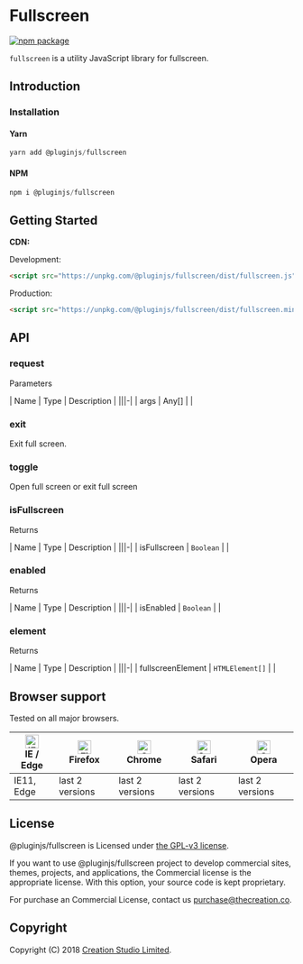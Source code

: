 # Fullscreen

[![npm package](https://img.shields.io/npm/v/@pluginjs/fullscreen.svg)](https://www.npmjs.com/package/@pluginjs/fullscreen)

`fullscreen` is a utility JavaScript library for fullscreen.

## Introduction

### Installation

#### Yarn

```javascript
yarn add @pluginjs/fullscreen
```

#### NPM

```javascript
npm i @pluginjs/fullscreen
```

## Getting Started

**CDN:**

Development:

```html
<script src="https://unpkg.com/@pluginjs/fullscreen/dist/fullscreen.js"></script>
```

Production:

```html
<script src="https://unpkg.com/@pluginjs/fullscreen/dist/fullscreen.min.js"></script>
```

## API

### request

Parameters

| Name | Type | Description |
|||-|
| args | Any[] | |

### exit

Exit full screen.

### toggle

Open full screen or exit full screen

### isFullscreen

Returns

| Name | Type | Description |
|||-|
| isFullscreen | `Boolean` | |

### enabled

Returns

| Name | Type | Description |
|||-|
| isEnabled | `Boolean` | |

### element

Returns

| Name | Type | Description |
|||-|
| fullscreenElement | `HTMLElement[]` | |

## Browser support

Tested on all major browsers.

| [<img src="https://raw.githubusercontent.com/alrra/browser-logos/master/src/edge/edge_48x48.png" alt="IE / Edge" width="24px" height="24px" />](http://godban.github.io/browsers-support-badges/)</br>IE / Edge | [<img src="https://raw.githubusercontent.com/alrra/browser-logos/master/src/firefox/firefox_48x48.png" alt="Firefox" width="24px" height="24px" />](http://godban.github.io/browsers-support-badges/)</br>Firefox | [<img src="https://raw.githubusercontent.com/alrra/browser-logos/master/src/chrome/chrome_48x48.png" alt="Chrome" width="24px" height="24px" />](http://godban.github.io/browsers-support-badges/)</br>Chrome | [<img src="https://raw.githubusercontent.com/alrra/browser-logos/master/src/safari/safari_48x48.png" alt="Safari" width="24px" height="24px" />](http://godban.github.io/browsers-support-badges/)</br>Safari | [<img src="https://raw.githubusercontent.com/alrra/browser-logos/master/src/opera/opera_48x48.png" alt="Opera" width="24px" height="24px" />](http://godban.github.io/browsers-support-badges/)</br>Opera |
| --------- | --------- | --------- | --------- | --------- |
| IE11, Edge| last 2 versions| last 2 versions| last 2 versions| last 2 versions|

## License

@pluginjs/fullscreen is Licensed under [the GPL-v3 license](LICENSE).

If you want to use @pluginjs/fullscreen project to develop commercial sites, themes, projects, and applications, the Commercial license is the appropriate license. With this option, your source code is kept proprietary.

For purchase an Commercial License, contact us purchase@thecreation.co.

## Copyright

Copyright (C) 2018 [Creation Studio Limited](creationstudio.com).